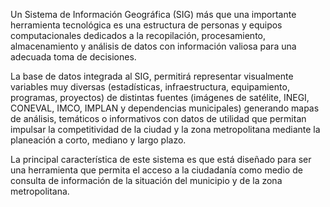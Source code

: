 
Un Sistema de Información Geográfica (SIG) más que una importante herramienta tecnológica es una estructura de personas y equipos computacionales dedicados a la recopilación, procesamiento, almacenamiento y análisis de datos con información valiosa para una adecuada toma de decisiones.

La base de datos integrada al SIG, permitirá representar visualmente variables muy diversas (estadísticas, infraestructura, equipamiento, programas, proyectos) de distintas fuentes (imágenes de satélite, INEGI, CONEVAL, IMCO, IMPLAN y dependencias municipales) generando mapas de análisis, temáticos o informativos con datos de utilidad que permitan impulsar la competitividad de la ciudad y la zona metropolitana mediante la planeación a corto, mediano y largo plazo.

La principal característica de este sistema es que está diseñado para ser una herramienta que permita el acceso a la ciudadanía como medio de consulta de información de la situación del municipio y de la zona metropolitana.
